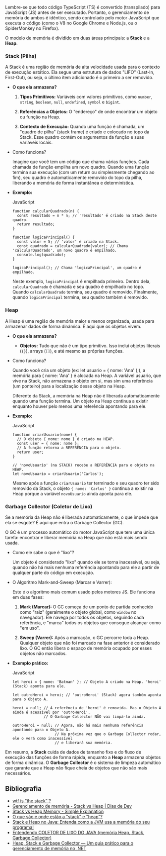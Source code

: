 Lembre-se que todo código TypeScript (TS) é convertido (transpilado) para JavaScript (JS) antes de ser executado. Portanto, o gerenciamento de memória de ambos é idêntico, sendo controlado pelo motor JavaScript que executa o código (como o V8 no Google Chrome e Node.js, ou o SpiderMonkey no Firefox).

O modelo de memória é dividido em duas áreas principais: a **Stack** e a **Heap**.

### **Stack (Pilha)**

A Stack é uma região de memória de alta velocidade usada para o contexto de execução estático. Ela segue uma estrutura de dados "LIFO" (Last-In, First-Out), ou seja, o último item adicionado é o primeiro a ser removido.

- **O que ela armazena?**
    
    1. **Tipos Primitivos:** Variáveis com valores primitivos, como `number`, `string`, `boolean`, `null`, `undefined`, `symbol` e `bigint`.
        
    2. **Referências a Objetos:** O "endereço" de onde encontrar um objeto ou função na Heap.
        
    3. **Contexto de Execução:** Quando uma função é chamada, um "quadro de pilha" (stack frame) é criado e colocado no topo da Stack. Esse quadro contém os argumentos da função e suas variáveis locais.
        
- Como funciona?
    
    Imagine que você tem um código que chama várias funções. Cada chamada de função empilha um novo quadro. Quando uma função termina sua execução (com um return ou simplesmente chegando ao fim), seu quadro é automaticamente removido do topo da pilha, liberando a memória de forma instantânea e determinística.
    
- **Exemplo:**
    
    JavaScript
    
    ```
    function calcularQuadrado(n) {
      const resultado = n * n; // 'resultado' é criado na Stack deste quadro.
      return resultado;
    }
    
    function logicaPrincipal() {
      const valor = 5; // 'valor' é criado na Stack.
      const quadrado = calcularQuadrado(valor); // Chama 'calcularQuadrado', um novo quadro é empilhado.
      console.log(quadrado);
    }
    
    logicaPrincipal(); // Chama 'logicaPrincipal', um quadro é empilhado.
    ```
    
    Neste exemplo, `logicaPrincipal` é empilhada primeiro. Dentro dela, `calcularQuadrado` é chamada e seu quadro é empilhado no topo. Quando `calcularQuadrado` termina, seu quadro é removido. Finalmente, quando `logicaPrincipal` termina, seu quadro também é removido.
    

### **Heap**

A Heap é uma região de memória maior e menos organizada, usada para armazenar dados de forma dinâmica. É aqui que os objetos vivem.

- **O que ela armazena?**
    
    - **Objetos:** Tudo que não é um tipo primitivo. Isso inclui objetos literais (`{}`), arrays (`[]`), e até mesmo as próprias funções.
        
- Como funciona?
    
    Quando você cria um objeto (ex: let usuario = { nome: 'Ana' };), a memória para { nome: 'Ana' } é alocada na Heap. A variável usuario, que vive na Stack, não armazena o objeto em si, mas sim uma referência (um ponteiro) para a localização desse objeto na Heap.
    
    Diferente da Stack, a memória na Heap não é liberada automaticamente quando uma função termina. Um objeto na Heap continua a existir enquanto houver pelo menos uma referência apontando para ele.
    
- **Exemplo:**
    
    JavaScript
    
    ```
    function criarUsuario(nome) {
      // O objeto { nome: nome } é criado na HEAP.
      const user = { nome: nome };
      // A função retorna a REFERÊNCIA para o objeto.
      return user;
    }
    
    // 'novoUsuario' (na STACK) recebe a REFERÊNCIA para o objeto na HEAP.
    let novoUsuario = criarUsuario('Carlos');
    ```
    
    Mesmo após a função `criarUsuario` ter terminado e seu quadro ter sido removido da Stack, o objeto `{ nome: 'Carlos' }` continua a existir na Heap porque a variável `novoUsuario` ainda aponta para ele.
    

### **Garbage Collector (Coletor de Lixo)**

Se a memória da Heap não é liberada automaticamente, o que impede que ela se esgote? É aqui que entra o Garbage Collector (GC).

O GC é um processo automático do motor JavaScript que tem uma única tarefa: encontrar e liberar memória na Heap que não está mais sendo usada.

- Como ele sabe o que é "lixo"?
    
    Um objeto é considerado "lixo" quando ele se torna inacessível, ou seja, quando não há mais nenhuma referência apontando para ele a partir de qualquer parte do código em execução.
    
- O Algoritmo Mark-and-Sweep (Marcar e Varrer):
    
    Este é o algoritmo mais comum usado pelos motores JS. Ele funciona em duas fases:
    
    1. **Mark (Marcar):** O GC começa de um ponto de partida conhecido como "raiz" (geralmente o objeto global, como `window` no navegador). Ele navega por todos os objetos, seguindo cada referência, e "marca" todos os objetos que consegue alcançar como "em uso".
        
    2. **Sweep (Varrer):** Após a marcação, o GC percorre toda a Heap. Qualquer objeto que não foi marcado na fase anterior é considerado lixo. O GC então libera o espaço de memória ocupado por esses objetos não marcados.
        
- **Exemplo prático:**
    
    JavaScript
    
    ```
    let heroi = { nome: 'Batman' }; // Objeto A criado na Heap. 'heroi' (Stack) aponta para ele.
    
    let outroHeroi = heroi; // 'outroHeroi' (Stack) agora também aponta para o Objeto A.
    
    heroi = null; // A referência de 'heroi' é removida. Mas o Objeto A ainda é acessível por 'outroHeroi'.
                  // O Garbage Collector NÃO vai limpá-lo ainda.
    
    outroHeroi = null; // Agora, não há mais nenhuma referência apontando para o Objeto A.
                       // Na próxima vez que o Garbage Collector rodar, ele o verá como inacessível
                       // e liberará sua memória.
    ```
    

Em resumo, a **Stack** cuida de dados de tamanho fixo e do fluxo de execução das funções de forma rápida, enquanto a **Heap** armazena objetos de forma dinâmica. O **Garbage Collector** é o sistema de limpeza automático que garante que a Heap não fique cheia de objetos que não são mais necessários.
## Bibliografia
- [wtf is “the stack” ?](https://www.youtube.com/watch?v=CRTR5ljBjPM&pp=ugMICgJwdBABGAHKBRRtZW1vcmlhIHN0YWNrIGUgaGVhcA%3D%3D "wtf is “the stack” ?")
- [Gerenciamento de memória - Stack vs Heap | Dias de Dev](https://www.youtube.com/watch?v=7kJwVQGJCbw&pp=ygUUbWVtb3JpYSBzdGFjayBlIGhlYXA%3D "Gerenciamento de memória - Stack vs Heap | Dias de Dev")
- [Stack vs Heap Memory - Simple Explanation](https://www.youtube.com/watch?v=5OJRqkYbK-4&pp=ugMICgJwdBABGAHKBRRtZW1vcmlhIHN0YWNrIGUgaGVhcNIHCQmtCQGHKiGM7w%3D%3D "Stack vs Heap Memory - Simple Explanation")
- [O que são e onde estão a "stack" e "heap"?](https://pt.stackoverflow.com/questions/3797/o-que-s%c3%a3o-e-onde-est%c3%a3o-a-stack-e-heap)
- [Stack e Heap no Java: Entenda como a JVM usa a memória do seu programa!](https://www.youtube.com/watch?v=DAzYQCTH-JE)
- [Entendendo COLETOR DE LIXO DO JAVA (memória Heap, Stack, Garbage Collector)](https://youtu.be/cgUfurMJosE)
- [Heap, Stack e Garbage Collector — Um guia prático para o gerenciamento de memória no .NET](https://andresantarosa.medium.com/heap-stack-e-garbage-collector-um-guia-pr%C3%A1tico-para-o-gerenciamento-de-mem%C3%B3ria-no-net-3faf6c4cd0ed)
